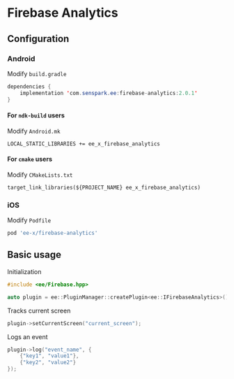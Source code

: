 # Firebase Analytics
## Configuration
### Android
Modify `build.gradle`
```java
dependencies {
    implementation 'com.senspark.ee:firebase-analytics:2.0.1'
}
```

#### For `ndk-build` users
Modify `Android.mk`
```
LOCAL_STATIC_LIBRARIES += ee_x_firebase_analytics
```

#### For `cmake` users
Modify `CMakeLists.txt`
```
target_link_libraries(${PROJECT_NAME} ee_x_firebase_analytics)
```

### iOS
Modify `Podfile`
```ruby
pod 'ee-x/firebase-analytics'
```

## Basic usage
Initialization
```cpp
#include <ee/Firebase.hpp>

auto plugin = ee::PluginManager::createPlugin<ee::IFirebaseAnalytics>();
```

Tracks current screen
```cpp
plugin->setCurrentScreen("current_screen");
```

Logs an event
```cpp
plugin->log("event_name", {
    {"key1", "value1"},
    {"key2", "value2"}
});
```